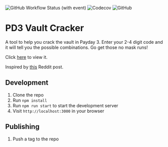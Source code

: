 
![GitHub Workflow Status (with event)](https://img.shields.io/github/actions/workflow/status/SavageCore/pd3-vault-cracker/release.yml?style=for-the-badge) ![Codecov](https://img.shields.io/codecov/c/github/SavageCore/pd3-vault-cracker?style=for-the-badge) ![GitHub](https://img.shields.io/github/license/SavageCore/pd3-vault-cracker?style=for-the-badge)

# PD3 Vault Cracker

A tool to help you crack the vault in Payday 3. Enter your 2-4 digit code and it will tell you the possible combinations. Go get those no mask runs!

Click [here](https://savagecore.github.io/pd3-vault-cracker/) to view it.

Inspired by [this](https://www.reddit.com/r/paydaytheheist/comments/15jvvpq/payday_3_beta_vault_code_generator_from/) Reddit post.

## Development

1. Clone the repo
2. Run `npm install`
3. Run `npm run start` to start the development server
4. Visit `http://localhost:3000` in your browser

## Publishing

1. Push a tag to the repo
